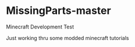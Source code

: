 # MissingParts-master
Minecraft Development Test

Just working thru some modded minecraft tutorials
